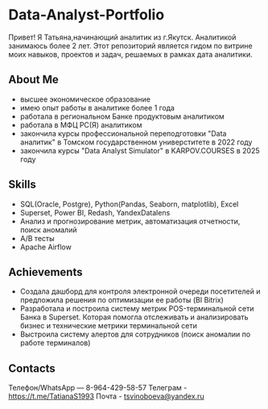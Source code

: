 # Data-Analyst-Portfolio
Привет! Я Татьяна,начинающий аналитик из г.Якутск. Аналитикой занимаюсь более 2 лет.
Этот репозиторий является гидом по витрине моих навыков, проектов и задач, решаемых в рамках дата аналитики.

## About Me
- высшее экономическое образование
- имею опыт работы в аналитике более 1 года
- работала в региональном Банке продуктовым аналитиком
- работала в МФЦ РС(Я) аналитиком 
- закончила курсы профессиональной переподготовки "Data аналитик" в Томском государственном универститете в 2022 году
- закончила курсы "Data Analyst Simulator" в KARPOV.COURSES в  2025 году

## Skills

- SQL(Oracle, Postgre), Python(Pandas, Seaborn, matplotlib), Excel
- Superset, Power BI, Redash, YandexDatalens
- Анализ и прогнозирование метрик, автоматизация отчетности, поиск аномалий
- A/B тесты
- Apache Airflow

## Achievements

- Создала дашборд для контроля электронной очереди посетителей и предложила решения по оптимизации ее работы (BI Bitrix)
- Разработала и построила систему метрик POS-терминальной сети Банка в Superset. Которая помогла отслеживать и анализировать бизнес и технические метрики терминальной сети
- Выстроила систему алертов для сотрудников (поиск аномалии по работе терминалов)

## Contacts
Телефон/WhatsApp — 8-964-429-58-57
Телеграм - https://t.me/TatianaS1993
Почта - tsvinoboeva@yandex.ru

